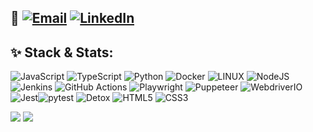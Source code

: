## 🤙 [![Email](https://img.shields.io/badge/Email-D14836?logo=gmail&logoColor=white)](mailto:panteleevphil@gmail.com) [![LinkedIn](https://img.shields.io/badge/LinkedIn-%230077B5?logo=linkedin&logoColor=white)](https://linkedin.com/in/philipp-panteleev)

## ✨ Stack & Stats:
![JavaScript](https://img.shields.io/badge/javascript-%23323330.svg?style=for-the-badge&logo=javascript&logoColor=%23F7DF1E) ![TypeScript](https://img.shields.io/badge/typescript-%23007ACC.svg?style=for-the-badge&logo=typescript&logoColor=white) ![Python](https://img.shields.io/badge/python-3670A0?style=for-the-badge&logo=python&logoColor=ffdd54) ![Docker](https://img.shields.io/badge/docker-%230db7ed.svg?style=for-the-badge&logo=docker&logoColor=white) ![LINUX](https://img.shields.io/badge/Linux-FCC624?style=for-the-badge&logo=linux&logoColor=black) ![NodeJS](https://img.shields.io/badge/node.js-6DA55F?style=for-the-badge&logo=node.js&logoColor=white) ![Jenkins](https://img.shields.io/badge/jenkins-%232C5263.svg?style=for-the-badge&logo=jenkins&logoColor=white) ![GitHub Actions](https://img.shields.io/badge/GitHub%20Actions-2088FF?style=for-the-badge&logo=github-actions&logoColor=white) ![Playwright](https://img.shields.io/badge/Playwright-34495E?style=for-the-badge&logo=playwright) ![Puppeteer](https://img.shields.io/badge/Puppeteer-%23F7DF1E?style=for-the-badge&logo=Puppeteer&logoColor=black) ![WebdriverIO](https://img.shields.io/badge/WebdriverIO-%23EA5906?style=for-the-badge&logo=WebdriverIO&logoColor=white) ![Jest](https://img.shields.io/badge/Jest-C21325?style=for-the-badge&logo=Jest&logoColor=white)![pytest](https://img.shields.io/badge/pytest-0A9EDC?style=for-the-badge&logo=pytest&logoColor=white) ![Detox](https://img.shields.io/badge/Detox-2F2439?style=for-the-badge&logo=Detox) ![HTML5](https://img.shields.io/badge/html5-%23E34F26.svg?style=for-the-badge&logo=html5&logoColor=white) ![CSS3](https://img.shields.io/badge/css3-%231572B6.svg?style=for-the-badge&logo=css3&logoColor=white)

![](https://github-readme-streak-stats.herokuapp.com/?user=pheeel&theme=graywhite&hide_border=true)
![](https://github-readme-stats.vercel.app/api/top-langs/?username=pheeel&theme=graywhite&hide_border=true&include_all_commits=false&count_private=true&layout=compact)
